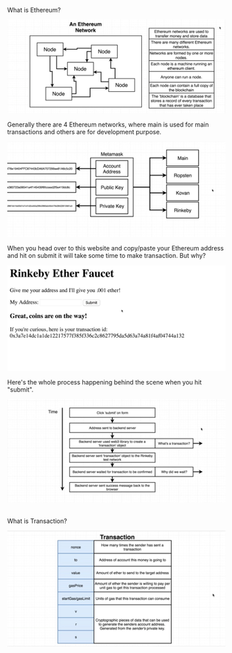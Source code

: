 <p>What is Ethereum?</p>
<img src ="https://github.com/neelbavarva/Ethereum/blob/main/1-Ethereum/Images/1.jpeg">

<br>

<p>Generally there are 4 Ethereum networks, where main is used for main transactions and others are for development purpose.</p>
<img src ="https://github.com/neelbavarva/Ethereum/blob/main/1-Ethereum/Images/2.jpeg">

<br>

<p>When you head over to this website and copy/paste your Ethereum address and hit on submit it will take some time to make transaction. But why?</p>
<img src ="https://github.com/neelbavarva/Ethereum/blob/main/1-Ethereum/Images/3.jpeg">

<br>

<p>Here's the whole process happening behind the scene when you hit "submit".</p>
<img src ="https://github.com/neelbavarva/Ethereum/blob/main/1-Ethereum/Images/4.jpeg">

<br>

<br>

<p>What is Transaction?</p>
<img src ="https://github.com/neelbavarva/Ethereum/blob/main/1-Ethereum/Images/5.jpeg">